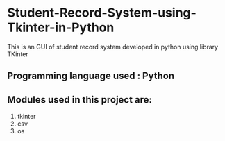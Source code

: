 # Student-Record-System-using-Tkinter-in-Python
This is an GUI of student record system developed in python using library TKinter

## Programming language used : Python
## Modules used in this project are:
1. tkinter 
2. csv
3. os


